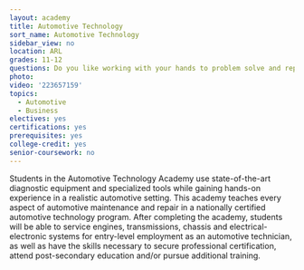```yaml
---
layout: academy
title: Automotive Technology
sort_name: Automotive Technology
sidebar_view: no
location: ARL
grades: 11-12
questions: Do you like working with your hands to problem solve and repair automobiles? Do you want to learn about the latest automotive technologies, such as solar-powered vehicles and hybrids?
photo:
video: '223657159'
topics:
  - Automotive
  - Business
electives: yes
certifications: yes
prerequisites: yes
college-credit: yes
senior-coursework: no
---
```


Students in the Automotive Technology Academy use state-of-the-art diagnostic equipment and specialized tools while gaining hands-on experience in a realistic automotive setting. This academy teaches every aspect of automotive maintenance and repair in a nationally certified automotive technology program. After completing the academy, students will be able to service engines, transmissions, chassis and electrical-electronic systems for entry-level employment as an automotive technician, as well as have the skills necessary to secure professional certification, attend post-secondary education and/or pursue additional training.
